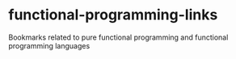 # functional-programming-links
Bookmarks related to pure functional programming and functional programming languages
